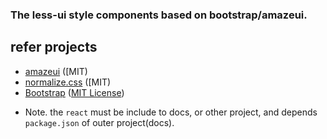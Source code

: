 ### The less-ui style components based on bootstrap/amazeui.
##  refer projects
* [amazeui](https://github.com/allmobilize/amazeui) ([MIT)
* [normalize.css](https://github.com/necolas/normalize.css) ([MIT)
* [Bootstrap](https://github.com/twbs/bootstrap) ([MIT License](https://github.com/twbs/bootstrap/blob/master/LICENSE))

- Note. the `react` must be include to docs, or other project, and depends `package.json` of outer project(docs).
